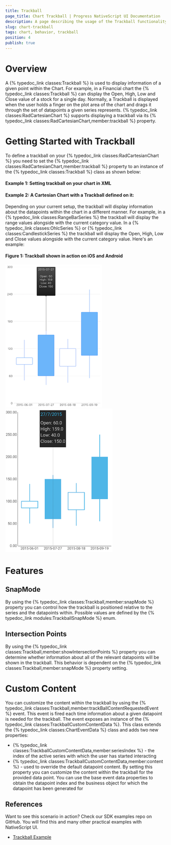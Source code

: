 ```yaml
---
title: Trackball
page_title: Chart Trackball | Progress NativeScript UI Documentation
description: A page describing the usage of the Trackball functionality
slug: chart-trackball
tags: chart, behavior, trackball
position: 4
publish: true
---
```


# Overview
A {% typedoc_link classes:Trackball %} is used to display information of a given point within the Chart. For example, in a Financial chart the {% typedoc_link classes:Trackball %} can display the Open, High, Low and Close value of a stock for a single day. Normally, a Trackball is displayed when the user holds a finger on the plot area of the chart and drags it through the set of datapoints a given series represents. {% typedoc_link classes:RadCartesianChart %} supports displaying a trackball via its {% typedoc_link classes:RadCartesianChart,member:trackball %} property.

# Getting Started with Trackball
To define a trackball on your {% typedoc_link classes:RadCartesianChart %} you need to set the {% typedoc_link classes:RadCartesianChart,member:trackball %} property to an instance of the {% typedoc_link classes:Trackball %} class as shown below:

#### Example 1: Setting trackball on your chart in XML
<snippet id='chart-trackball-property-xml'/>

#### Example 2: A Cartesian Chart with a Trackball defined on it:
<snippet id='chart-trackball-xml'/>

Depending on your current setup, the trackball will display information about the datapoints within the chart in a different manner. For example, in a {% typedoc_link classes:RangeBarSeries %} the trackball will display the range values alongside with the current category value. In a {% typedoc_link classes:OhlcSeries %} or {% typedoc_link classes:CandlestickSeries %} the trackball will display the Open, High, Low and Close values alongside with the current category value. Here's an example:


#### Figure 1: Trackball shown in action on iOS and Android
![TelerikUI-Chart-Behaviors-Trackball](../../../img/ns_ui/trackball_candlestick_ios.png "Trackball with Candlestick Series on iOS")![TelerikUI-Chart-Behaviors-Trackball](../../../img/ns_ui/trackball_candlestick_android.png "Trackball with Candlestick Series on Android")

# Features

## SnapMode
By using the {% typedoc_link classes:Trackball,member:snapMode %} property you can control how the trackball is positioned relative to the series and the datapoints within. Possible values are defined by the {% typedoc_link modules:TrackballSnapMode %} enum.

## Intersection Points
By using the {% typedoc_link classes:Trackball,member:showIntersectionPoints %} property you can determine whether information about all of the relevant datapoints will be shown in the trackball. This behavior is dependent on the {% typedoc_link classes:Trackball,member:snapMode %} property setting.

# Custom Content
You can customize the content within the trackball by using the {% typedoc_link classes:Trackball,member:trackBallContentRequestedEvent %} event. This event is fired each time information about a given datapoint is needed for the trackball. The event exposes an instance of the {% typedoc_link classes:TrackballCustomContentData %}. This class extends the {% typedoc_link classes:ChartEventData %} class and adds two new properties:
- {% typedoc_link classes:TrackballCustomContentData,member:seriesIndex %} - the index of the active series with which the user has started interacting
- {% typedoc_link classes:TrackballCustomContentData,member:content %} - used to override the default datapoint content. By setting this property you can customize the content within the trackball for the provided data point. You can use the base event data properties to obtain the datapoint index and the business object for which the datapoint has been generated for

## References
Want to see this scenario in action?
Check our SDK examples repo on GitHub. You will find this and many other practical examples with NativeScript UI.

* [Trackball Example](https://github.com/telerik/nativescript-ui-samples/tree/master/chart/app/examples/behaviors)
